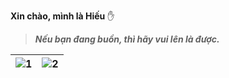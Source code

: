 **Xin chào, mình là Hiếu** ✋
>***Nếu bạn đang buồn, thì hãy vui lên là được.***


| ![1](https://i.imgur.com/lVlPvCB.gif) | ![2](https://raw.githubusercontent.com/Sutil/Sutil/2b2fad3bf54522bb30c8c170591fc68ff51b69e6/github-contribution-grid-snake2.svg) |
| --- | --- |
